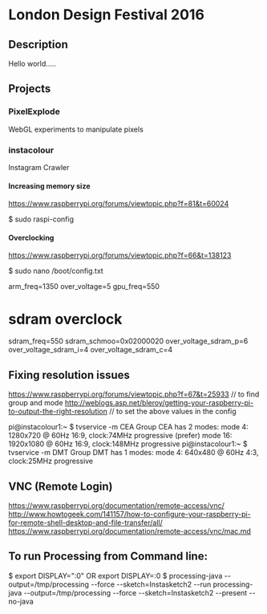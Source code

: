 # London Design Festival 2016 

## Description 
Hello world.....



## Projects 
### PixelExplode 
WebGL experiments to manipulate pixels 

### instacolour
Instagram Crawler 

#### Increasing memory size
https://www.raspberrypi.org/forums/viewtopic.php?f=81&t=60024

$ sudo raspi-config

#### Overclocking 
https://www.raspberrypi.org/forums/viewtopic.php?f=66&t=138123

$ sudo nano /boot/config.txt

arm_freq=1350
over_voltage=5
gpu_freq=550

# sdram overclock
sdram_freq=550
sdram_schmoo=0x02000020
over_voltage_sdram_p=6
over_voltage_sdram_i=4
over_voltage_sdram_c=4

## Fixing resolution issues 
https://www.raspberrypi.org/forums/viewtopic.php?f=67&t=25933 // to find group and mode 
http://weblogs.asp.net/bleroy/getting-your-raspberry-pi-to-output-the-right-resolution // to set the above values in the config 

pi@instacolour1:~ $ tvservice -m CEA
Group CEA has 2 modes:
           mode 4: 1280x720 @ 60Hz 16:9, clock:74MHz progressive 
  (prefer) mode 16: 1920x1080 @ 60Hz 16:9, clock:148MHz progressive 
pi@instacolour1:~ $ tvservice -m DMT
Group DMT has 1 modes:
           mode 4: 640x480 @ 60Hz 4:3, clock:25MHz progressive 

## VNC (Remote Login)
https://www.raspberrypi.org/documentation/remote-access/vnc/
http://www.howtogeek.com/141157/how-to-configure-your-raspberry-pi-for-remote-shell-desktop-and-file-transfer/all/
https://www.raspberrypi.org/documentation/remote-access/vnc/mac.md

## To run Processing from Command line: 
$ export DISPLAY=":0" OR export DISPLAY=:0
$ processing-java --output=/tmp/processing --force --sketch=Instasketch2 --run
processing-java --output=/tmp/processing --force --sketch=Instasketch2 --present --no-java


